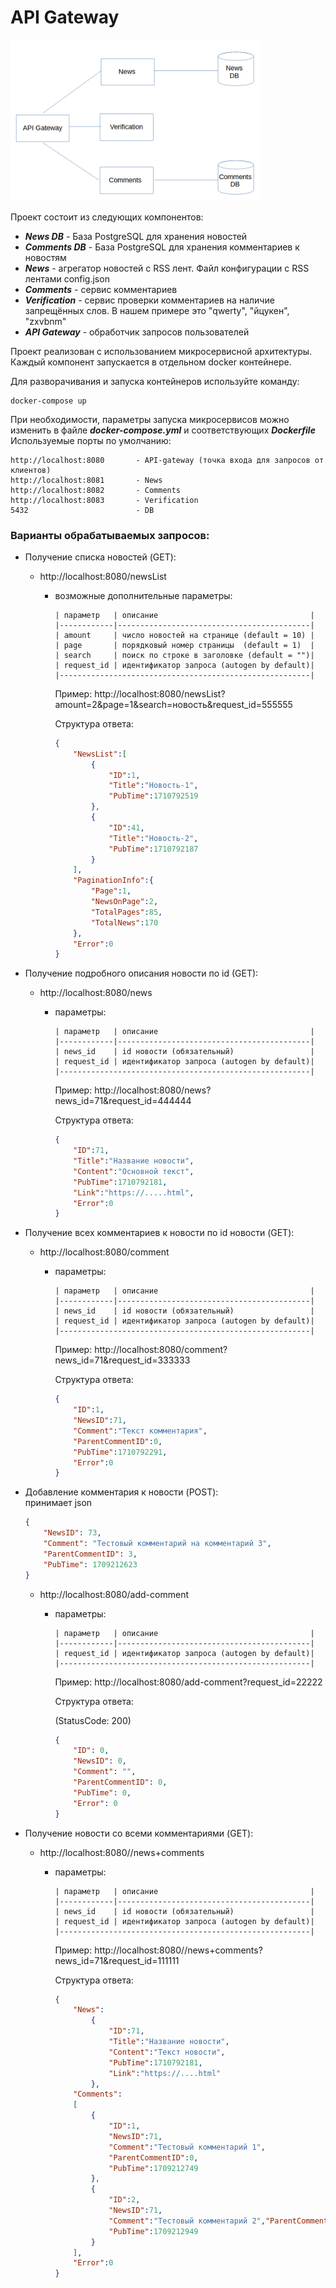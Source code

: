 # API Gateway

[<img src="API_Gateway.PNG" width="400"/>](API_Gateway.PNG)

Проект состоит из следующих компонентов:

+ ***News DB*** - База PostgreSQL для хранения новостей
+ ***Comments DB*** - База PostgreSQL для хранения комментариев к новостям
+ ***News*** - агрегатор новостей с RSS лент. Файл конфигурации с RSS лентами config.json
+ ***Comments*** - сервис комментариев
+ ***Verification*** - сервис проверки комментариев на наличие запрещённых слов. В нашем примере это "qwerty", "йцукен", "zxvbnm"
+ ***API Gateway*** - обработчик запросов пользователей

Проект реализован с использованием микросервисной архитектуры. Каждый компонент запускается в отдельном docker контейнере.

Для разворачивания и запуска контейнеров используйте команду:
```
docker-compose up
```
При необходимости, параметры запуска микросервисов можно изменить в файле ***docker-compose.yml*** и соответствующих ***Dockerfile***\
Используемые порты по умолчанию:
```
http://localhost:8080		- API-gateway (точка входа для запросов от клиентов)
http://localhost:8081		- News
http://localhost:8082		- Comments
http://localhost:8083		- Verification
5432                        - DB
```

### Варианты обрабатываемых запросов:

+ Получение списка новостей (GET):
    - http://localhost:8080/newsList

        - возможные дополнительные параметры:
            ```
            | параметр   | описание                                  |
            |------------|-------------------------------------------|
            | amount     | число новостей на странице (default = 10) |
            | page       | порядковый номер страницы  (default = 1)  |
            | search     | поиск по строке в заголовке (default = "")|
            | request_id | идентификатор запроса (autogen by default)|
            |--------------------------------------------------------|
            ```
            Пример: http://localhost:8080/newsList?amount=2&page=1&search=новость&request_id=555555

            Структура ответа:
            ```json   	
            {
                "NewsList":[
                    {
                        "ID":1,
                        "Title":"Новость-1",
                        "PubTime":1710792519
                    },
                    {
                        "ID":41,
                        "Title":"Новость-2",
                        "PubTime":1710792187
                    }
                ],
                "PaginationInfo":{
                    "Page":1,
                    "NewsOnPage":2,
                    "TotalPages":85,
                    "TotalNews":170
                },
                "Error":0
            }
            ```

+ Получение подробного описания новости по id (GET):
    - http://localhost:8080/news

        - параметры:
            ```
            | параметр   | описание                                  |
            |------------|-------------------------------------------|
            | news_id    | id новости (обязательный)                 |
            | request_id | идентификатор запроса (autogen by default)|
            |--------------------------------------------------------|
             ```
             Пример: http://localhost:8080/news?news_id=71&request_id=444444

             Структура ответа:
            ```json   	
            {
                "ID":71,
                "Title":"Название новости",
                "Content":"Основной текст",
                "PubTime":1710792181,
                "Link":"https://.....html",
                "Error":0
            }
            ```
+ Получение всех комментариев к новости по id новости (GET):

    - http://localhost:8080/comment

        - параметры:
            ```
            | параметр   | описание                                  |
            |------------|-------------------------------------------|
            | news_id    | id новости (обязательный)                 |
            | request_id | идентификатор запроса (autogen by default)|
            |--------------------------------------------------------|
             ```
             Пример: http://localhost:8080/comment?news_id=71&request_id=333333

             Структура ответа:
            ```json   	
            {
                "ID":1,
                "NewsID":71,
                "Comment":"Текст комментария",
                "ParentCommentID":0,
                "PubTime":1710792291,
                "Error":0
            }
            ```
+ Добавление комментария к новости (POST):\
  принимает json
    ```json   	
    {
        "NewsID": 73,
        "Comment": "Тестовый комментарий на комментарий 3",
        "ParentCommentID": 3,
        "PubTime": 1709212623
    }
    ```
    - http://localhost:8080/add-comment

        - параметры:
            ```
            | параметр   | описание                                  |
            |------------|-------------------------------------------|
            | request_id | идентификатор запроса (autogen by default)|
            |--------------------------------------------------------|
             ```
             Пример: http://localhost:8080/add-comment?request_id=22222

             Структура ответа:

            (StatusCode: 200)

            ```json
            {
                "ID": 0,
                "NewsID": 0,
                "Comment": "",
                "ParentCommentID": 0,
                "PubTime": 0,
                "Error": 0
            }
            ```
+ Получение новости со всеми комментариями (GET):
    - http://localhost:8080//news+comments
        - параметры:
            ```
            | параметр   | описание                                  |
            |------------|-------------------------------------------|
            | news_id    | id новости (обязательный)                 |
            | request_id | идентификатор запроса (autogen by default)|
            |--------------------------------------------------------|
             ```
             Пример: http://localhost:8080//news+comments?news_id=71&request_id=111111

             Структура ответа:
            ```json   	
            {
                "News":
                    {
                        "ID":71,
                        "Title":"Название новости",
                        "Content":"Текст новости",
                        "PubTime":1710792181,
                        "Link":"https://....html"
                    },
                "Comments":
                [
                    {
                        "ID":1,
                        "NewsID":71,
                        "Comment":"Тестовый комментарий 1",
                        "ParentCommentID":0,
                        "PubTime":1709212749
                    },
                    {
                        "ID":2,
                        "NewsID":71,
                        "Comment":"Тестовый комментарий 2","ParentCommentID":1,
                        "PubTime":1709212949
                    }
                ],
                "Error":0
            }

            ```